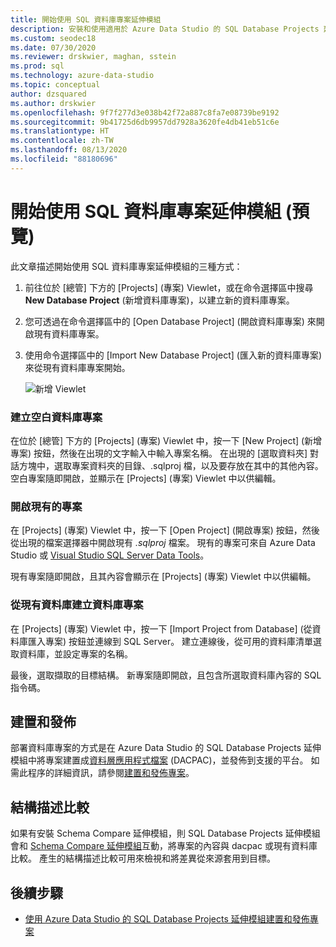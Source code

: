 ```yaml
---
title: 開始使用 SQL 資料庫專案延伸模組
description: 安裝和使用適用於 Azure Data Studio 的 SQL Database Projects 延伸模組 (預覽)
ms.custom: seodec18
ms.date: 07/30/2020
ms.reviewer: drskwier, maghan, sstein
ms.prod: sql
ms.technology: azure-data-studio
ms.topic: conceptual
author: dzsquared
ms.author: drskwier
ms.openlocfilehash: 9f7f277d3e038b42f72a887c8fa7e08739be9192
ms.sourcegitcommit: 9b41725d6db9957dd7928a3620fe4db41eb51c6e
ms.translationtype: HT
ms.contentlocale: zh-TW
ms.lasthandoff: 08/13/2020
ms.locfileid: "88180696"
---
```

# <a name="getting-started-with-the-sql-database-projects-extension-preview"></a>開始使用 SQL 資料庫專案延伸模組 (預覽)

此文章描述開始使用 SQL 資料庫專案延伸模組的三種方式：
1. 前往位於 [總管] 下方的 [Projects] \(專案\) Viewlet，或在命令選擇區中搜尋 **New Database Project** (新增資料庫專案)，以建立新的資料庫專案。
2. 您可透過在命令選擇區中的 [Open Database Project] \(開啟資料庫專案\) 來開啟現有資料庫專案。
3. 使用命令選擇區中的 [Import New Database Project] \(匯入新的資料庫專案\) 來從現有資料庫專案開始。

   ![新增 Viewlet](media/extensions/sql-database-projects-extension/projects-viewlet.png)


### <a name="create-an-empty-database-project"></a>建立空白資料庫專案

 在位於 [總管] 下方的 [Projects] \(專案\) Viewlet 中，按一下 [New Project] \(新增專案\) 按鈕，然後在出現的文字輸入中輸入專案名稱。  在出現的 [選取資料夾] 對話方塊中，選取專案資料夾的目錄、.sqlproj 檔，以及要存放在其中的其他內容。
空白專案隨即開啟，並顯示在 [Projects] \(專案\) Viewlet 中以供編輯。

### <a name="open-an-existing-project"></a>開啟現有的專案

在 [Projects] \(專案\) Viewlet 中，按一下 [Open Project] \(開啟專案\) 按鈕，然後從出現的檔案選擇器中開啟現有 *.sqlproj* 檔案。 現有的專案可來自 Azure Data Studio 或 [Visual Studio SQL Server Data Tools](../ssdt/sql-server-data-tools.md)。

現有專案隨即開啟，且其內容會顯示在 [Projects] \(專案\) Viewlet 中以供編輯。

### <a name="create-a-database-project-from-an-existing-database"></a>從現有資料庫建立資料庫專案

在 [Projects] \(專案\) Viewlet 中，按一下 [Import Project from Database] \(從資料庫匯入專案\) 按鈕並連線到 SQL Server。  建立連線後，從可用的資料庫清單選取資料庫，並設定專案的名稱。

最後，選取擷取的目標結構。  新專案隨即開啟，且包含所選取資料庫內容的 SQL 指令碼。

## <a name="build-and-publish"></a>建置和發佈

部署資料庫專案的方式是在 Azure Data Studio 的 SQL Database Projects 延伸模組中將專案建置成[資料層應用程式檔案](../relational-databases/data-tier-applications/data-tier-applications.md) (DACPAC)，並發佈到支援的平台。 如需此程序的詳細資訊，請參閱[建置和發佈專案](sql-database-project-extension-build.md)。

## <a name="schema-compare"></a>結構描述比較
如果有安裝 Schema Compare 延伸模組，則 SQL Database Projects 延伸模組會和 [Schema Compare 延伸模組](schema-compare-extension.md)互動，將專案的內容與 dacpac 或現有資料庫比較。  產生的結構描述比較可用來檢視和將差異從來源套用到目標。

## <a name="next-steps"></a>後續步驟

- [使用 Azure Data Studio 的 SQL Database Projects 延伸模組建置和發佈專案](sql-database-project-extension-build.md)